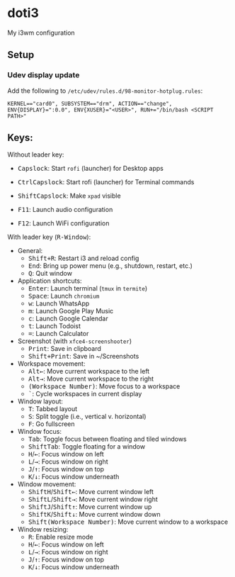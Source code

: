 # doti3
My i3wm configuration

## Setup
### Udev display update
 Add the following to `/etc/udev/rules.d/98-monitor-hotplug.rules`:

```
KERNEL=="card0", SUBSYSTEM=="drm", ACTION=="change", ENV{DISPLAY}=":0.0", ENV{XUSER}="<USER>", RUN+="/bin/bash <SCRIPT PATH>" 

``` 

## Keys:
Without leader key:

* <kbd>Capslock</kbd>: Start `rofi` (launcher) for Desktop apps
* <kbd>Ctrl</kbd><kbd>Capslock</kbd>: Start rofi (launcher) for Terminal commands
* <kbd>Shift</kbd><kbd>Capslock</kbd>: Make `xpad` visible

* <kbd>F11</kbd>: Launch audio configuration
* <kbd>F12</kbd>: Launch WiFi configuration

With leader key (<kbd>R-Window</kbd>):

* General:
  * <kbd>Shift+R</kbd>: Restart i3 and reload config
  * <kbd>End</kbd>: Bring up power menu (e.g., shutdown, restart, etc.)
  * <kbd>Q</kbd>: Quit window
* Application shortcuts:
  * <kbd>Enter</kbd>: Launch terminal (`tmux` in `termite`)
  * <kbd>Space</kbd>: Launch `chromium`
  * <kbd>w</kbd>: Launch WhatsApp
  * <kbd>m</kbd>: Launch Google Play Music
  * <kbd>c</kbd>: Launch Google Calendar
  * <kbd>t</kbd>: Launch Todoist
  * <kbd>=</kbd>: Launch Calculator
* Screenshot (with `xfce4-screenshooter`)
  * <kbd>Print</kbd>: Save in clipboard
  * <kbd>Shift+Print</kbd>: Save in ~/Screenshots
* Workspace movement:
  * <kbd>Alt</kbd><kbd>&leftarrow;</kbd>: Move current workspace to the left 
  * <kbd>Alt</kbd><kbd>&rightarrow;</kbd>: Move current workspace to the right 
  * <kbd>(Workspace Number)</kbd>: Move focus to a workspace
  * <kbd>\`</kbd>: Cycle workspaces in current display
* Window layout:
  * <kbd>T</kbd>: Tabbed layout
  * <kbd>S</kbd>: Split toggle (i.e., vertical v. horizontal) 
  * <kbd>F</kbd>: Go fullscreen
* Window focus:
  * <kbd>Tab</kbd>: Toggle focus between floating and tiled windows
  * <kbd>Shift</kbd><kbd>Tab</kbd>: Toggle floating for a window
  * <kbd>H</kbd>/<kbd>&leftarrow;</kbd>: Focus window on left 
  * <kbd>L</kbd>/<kbd>&rightarrow;</kbd>: Focus window on right 
  * <kbd>J</kbd>/<kbd>&uparrow;</kbd>: Focus window on top 
  * <kbd>K</kbd>/<kbd>&downarrow;</kbd>: Focus window underneath 
* Window movement:
  * <kbd>Shift</kbd><kbd>H</kbd>/<kbd>Shift</kbd><kbd>&leftarrow;</kbd>: Move current window left 
  * <kbd>Shift</kbd><kbd>L</kbd>/<kbd>Shift</kbd><kbd>&rightarrow;</kbd>: Move current window right 
  * <kbd>Shift</kbd><kbd>J</kbd>/<kbd>Shift</kbd><kbd>&uparrow;</kbd>: Move current window up 
  * <kbd>Shift</kbd><kbd>K</kbd>/<kbd>Shift</kbd><kbd>&downarrow;</kbd>: Move current window down 
  * <kbd>Shift</kbd><kbd>(Workspace Number)</kbd>: Move current window to a workspace
* Window resizing:
  * <kbd>R</kbd>: Enable resize mode
  * <kbd>H</kbd>/<kbd>&leftarrow;</kbd>: Focus window on left 
  * <kbd>L</kbd>/<kbd>&rightarrow;</kbd>: Focus window on right 
  * <kbd>J</kbd>/<kbd>&uparrow;</kbd>: Focus window on top 
  * <kbd>K</kbd>/<kbd>&downarrow;</kbd>: Focus window underneath 
